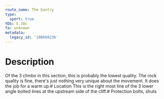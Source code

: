 ```yaml
---
route_name: The Gantry
type:
  sport: true
YDS: 5.10c
fa: unknown
metadata:
  legacy_id: '108669236'
---
```

# Description
Of the 3 climbs in this section, this is probably the lowest quality.   The rock quality is fine, there's just nothing very unique about the movement.   It does the job for a warm up.# Location
This is the right most line of the 3 lower angle bolted lines at the upstream side of the cliff.# Protection
bolts, shuts
